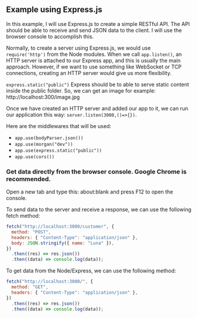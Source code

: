 ## Example using Express.js

In this example, I will use Express.js to create a simple RESTful API. The API should be able to receive and send JSON data to the client. I will use the browser console to accomplish this.

Normally, to create a server using Express.js, we would use `require('http')` from the Node modules. When we call `app.listen()`, an HTTP server is attached to our Express app, and this is usually the main approach. However, if we want to use something like WebSocket or TCP connections, creating an HTTP server would give us more flexibility.

`express.static("public")` Express should be to able to serve static
content inside the public folder. So, we can get an image for example: http://localhost:300/image.jpg

Once we have created an HTTP server and added our app to it, we can run our application this way: `server.listen(3000,()=>{})`.

Here are the middlewares that will be used:

- `app.use(bodyParser.json())`
- `app.use(morgan("dev"))`
- `app.use(express.static("public"))`
- `app.use(cors())`

### Get data directly from the browser console. Google Chrome is recommended.

Open a new tab and type this: about:blank and press F12 to open the console.

To send data to the server and receive a response, we can use the following fetch method:

```js
fetch("http://localhost:3000/customer", {
  method: "POST",
  headers: { "Content-Type": "application/json" },
  body: JSON.stringify({ name: "Luna" }),
})
  .then((res) => res.json())
  .then((data) => console.log(data));
```

To get data from the Node/Express, we can use the following method:

```js
fetch("http://localhost:3000/", {
  method: "GET",
  headers: { "Content-Type": "application/json" },
})
  .then((res) => res.json())
  .then((data) => console.log(data));
```
